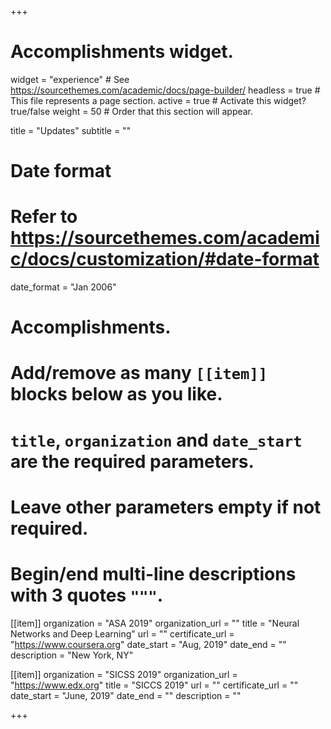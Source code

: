 +++
# Accomplishments widget.
widget = "experience"  # See https://sourcethemes.com/academic/docs/page-builder/
headless = true  # This file represents a page section.
active = true  # Activate this widget? true/false
weight = 50  # Order that this section will appear.

title = "Updates"
subtitle = ""

# Date format
#   Refer to https://sourcethemes.com/academic/docs/customization/#date-format
date_format = "Jan 2006"

# Accomplishments.
#   Add/remove as many `[[item]]` blocks below as you like.
#   `title`, `organization` and `date_start` are the required parameters.
#   Leave other parameters empty if not required.
#   Begin/end multi-line descriptions with 3 quotes `"""`.


[[item]]
  organization = "ASA 2019"
  organization_url = ""
  title = "Neural Networks and Deep Learning"
  url = ""
  certificate_url = "https://www.coursera.org"
  date_start = "Aug, 2019"
  date_end = ""
  description = "New York, NY"

[[item]]
  organization = "SICSS 2019"
  organization_url = "https://www.edx.org"
  title = "SICCS 2019"
  url = ""
  certificate_url = ""
  date_start = "June, 2019"
  date_end = ""
  description = ""

+++

